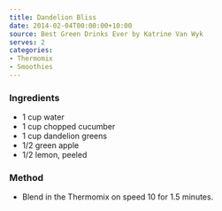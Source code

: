 ```yaml
---
title: Dandelion Bliss
date: 2014-02-04T00:00:00+10:00
source: Best Green Drinks Ever by Katrine Van Wyk
serves: 2
categories:
- Thermomix
- Smoothies
---
```











### Ingredients

* 1 cup water
* 1 cup chopped cucumber
* 1 cup dandelion greens
* 1/2 green apple
* 1/2 lemon, peeled

### Method

* Blend in the Thermomix on speed 10 for 1.5 minutes.

